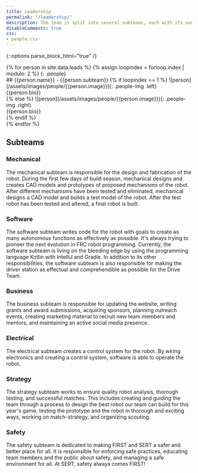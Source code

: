 ```yaml
---
title: Leadership
permalink: "/leadership/"
description: The team is split into several subteams, each with its own specialty.
disableComments: true
css:
- people.css
---
```


<!--
    DO NOT EDIT THIS PAGE FROM SITELEAF
    DO NOT CLICK THE "SAVE" BUTTON IN SITELEAF

    CHANGES SHOULD ONLY BE MADE USING THIS LINK:
    https://github.com/SouthEugeneRoboticsTeam/SouthEugeneRoboticsTeam.github.io/blob/master/_data/leads.yml

    If you're not confident changing the website's
    code, please use your browser's back button or
    cancel button to leave this page. Clicking the
    "Save" or "Publish" button will cause damage to
    the website.

    If a change to this page is needed, talk to a member
    of the software team to get things sorted out.
 -->


{::options parse_block_html="true" /}

<div>
{% for person in site.data.leads %}
{% assign loopindex = forloop.index | modulo: 2 %}
{: .people}
<div>
## {{person.name}} - {{person.subteam}}
{% if loopindex == 1 %}
![person](/assets/images/people/{{person.image}}){: .people-img .left}
<div class="people-text right">
{{person.bio}}
</div>
{% else %}
![person](/assets/images/people/{{person.image}}){: .people-img .right}
<div class="people-text left">
{{person.bio}}
</div>
{% endif %}
</div>
{% endfor %}
</div>

## Subteams

### Mechanical
The mechanical subteam is responsible for the design and fabrication of the
robot. During the first few days of build season, mechanical designs and
creates CAD models and prototypes of proposed mechanisms of the robot. After
different mechanisms have been tested and eliminated, mechanical designs a CAD
model and builds a test model of the robot. After the test robot has been
tested and altered, a final robot is built.

### Software
The software subteam writes code for the robot with goals to create as many
autonomous functions as effectively as possible. It's always trying to pioneer
the next evolution in FRC robot programming. Currently, the software subteam is
living on the bleeding edge by using the programming language Kotlin with
IntelliJ and Gradle. In addition to its other responsibilities, the software
subteam is also responsible for making the driver station as effectual and
comprehendible as possible for the Drive Team.

### Business
The business subteam is responsible for updating the website, writing grants
and award submissions, acquiring sponsors, planning outreach events, creating
marketing material to recruit new team members and mentors, and maintaining an
active social media presence.

### Electrical
The electrical subteam creates a control system for the robot. By wiring
electronics and creating a control system, software is able to operate the
robot.

### Strategy
The strategy subteam works to ensure quality robot analysis, thorough testing,
and successful matches. This includes creating and guiding the team through a
process to design the best robot our team can build for this year's game,
testing the prototype and the robot in thorough and exciting ways, working
on match-strategy, and organizing scouting.

### Safety
The safety subteam is dedicated to making FIRST and SERT a safer and better place for all. It is responsible for enforcing safe practices, educating team members and the public about safety, and managing a safe environment for all. At SERT, safety always comes FIRST!
